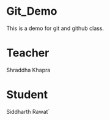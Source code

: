 # Git_Demo
This is a demo for git and github class.

# Teacher
Shraddha Khapra

# Student
Siddharth Rawat`